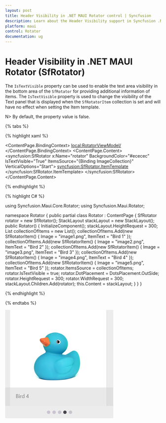 ```yaml
---
layout: post
title: Header Visibility in .NET MAUI Rotator control | Syncfusion
description: Learn about the Header Visibility support in Syncfusion .NET MAUI Rotator (SfRotator) control and more.
platform: maui 
control: Rotator
documentation: ug
---
```


# Header Visibility in .NET MAUI Rotator (SfRotator)

The `IsTextVisible` property can be used to enable the text area visibility in the bottom area of the `SfRotator` for providing additional information of items. The `IsTextVisible` property is used to change the visibility of the Text panel that is displayed when the `SfRotatorItem` collection is set and will have no effect when setting the Item template.

N> By default, the property value is false.

{% tabs %}

{% highlight xaml %}

<?xml version="1.0" encoding="utf-8" ?>
<ContentPage xmlns="http://schemas.microsoft.com/dotnet/2021/maui"
            xmlns:x="http://schemas.microsoft.com/winfx/2009/xaml"
            xmlns:syncfusion="clr-namespace:Syncfusion.Maui.Rotator;assembly=Syncfusion.Maui.Rotator"
            xmlns:local="clr-namespace:Rotator"
            x:Class="Rotator.Rotator">
    <ContentPage.BindingContext>
    <local:RotatorViewModel/>
    </ContentPage.BindingContext>
    <ContentPage.Content>
            <syncfusion:SfRotator x:Name="rotator" 
                        BackgroundColor="#ececec"
                        IsTextVisible="True"
                        ItemsSource="{Binding ImageCollection}" 
                        VerticalOptions="Start">
                <syncfusion:SfRotator.ItemTemplate>
                    <DataTemplate>
                            <Image Source="{Binding Image}" />
                    </DataTemplate>
                </syncfusion:SfRotator.ItemTemplate>
            </syncfusion:SfRotator>
    </ContentPage.Content>
</ContentPage>

{% endhighlight %}

{% highlight C# %}

using Syncfusion.Maui.Core.Rotator;
using Syncfusion.Maui.Rotator;

namespace Rotator
{
    public partial class Rotator : ContentPage
    {
        SfRotator rotator = new SfRotator();
        StackLayout stackLayout = new StackLayout();
        public Rotator()
        {
            InitializeComponent();
            stackLayout.HeightRequest = 300;
            List<SfRotatorItem> collectionOfItems = new List<SfRotatorItem>();
            collectionOfItems.Add(new SfRotatorItem() { Image = "image1.png", ItemText = "Bird 1" });
            collectionOfItems.Add(new SfRotatorItem() { Image = "image2.png", ItemText = "Bird 2" });
            collectionOfItems.Add(new SfRotatorItem() { Image = "image3.png", ItemText = "Bird 3" });
            collectionOfItems.Add(new SfRotatorItem() { Image = "image4.png", ItemText = "Bird 4" });
            collectionOfItems.Add(new SfRotatorItem() { Image = "image5.png", ItemText = "Bird 5" });
            rotator.ItemsSource = collectionOfItems;
            rotator.IsTextVisible = true;
            rotator.DotPlacement = DotsPlacement.OutSide;
            rotator.HeightRequest = 300;
            rotator.WidthRequest = 300;
            stackLayout.Children.Add(rotator);
            this.Content = stackLayout;
        }
    }
}

{% endhighlight %}

{% endtabs %}

![IsTextVisible](images/IsTextVisible.png)
